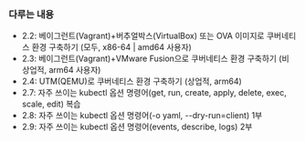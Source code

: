 ### 다루는 내용 
- 2.2: 베이그런트(Vagrant)+버추얼박스(VirtualBox) 또는 OVA 이미지로 쿠버네티스 환경 구축하기 (모두, x86-64 | amd64 사용자)
- 2.3: 베이그런트(Vagrant)+VMware Fusion으로 쿠버네티스 환경 구축하기 (비상업적, arm64 사용자)
- 2.4: UTM(QEMU)로 쿠버네티스 환경 구축하기 (상업적, arm64)
- 2.7: 자주 쓰이는 kubectl 옵션 명령어(get, run, create, apply, delete, exec, scale, edit) 복습
- 2.8: 자주 쓰이는 kubectl 옵션 명령어(-o yaml, --dry-run=client) 1부
- 2.9: 자주 쓰이는 kubectl 옵션 명령어(events, describe, logs) 2부
